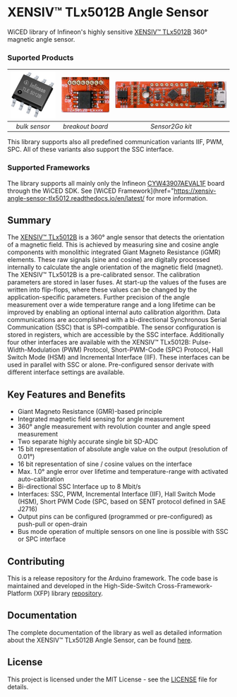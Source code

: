 # XENSIV™ TLx5012B Angle Sensor

WiCED library of Infineon's highly sensitive [XENSIV™ TLx5012B](https://www.infineon.com/cms/en/product/sensor/magnetic-sensors/magnetic-position-sensors/angle-sensors) 360° magnetic angle sensor.

### Suported Products

| <img src="https://raw.githubusercontent.com/Infineon/xensiv-angle-sensor-tlx5012/main/docs/img/TLE_5012B_DSO-8-16_plain.png" width=150 style="background:white"> | <img src="https://raw.githubusercontent.com/Infineon/xensiv-angle-sensor-tlx5012/main/docs/img/TLE5012B_breakout.png" width=150 style="background:white"> | <img src="https://raw.githubusercontent.com/Infineon/xensiv-angle-sensor-tlx5012/main/docs/img/TLE5012B_horizontal.png" width=400 style="background:white"> |
|:--:|:--:|:--:|
| *bulk sensor* | *breakout board* | *Sensor2Go kit* 


This library supports also all predefined communication variants IIF, PWM, SPC. All of these variants also support the SSC interface.

### Supported Frameworks

The library supports all mainly only the Infineon [CYW43907AEVAL1F](https://www.infineon.com/cms/en/product/evaluation-boards/cyw943907aeval1f/?utm_source=cypress&utm_medium=referral&utm_campaign=202110_globe_en_all_integration-dev_kit&redirId=DK123) board through the WiCED SDK. See [WiCED Framework](href="https://xensiv-angle-sensor-tlx5012.readthedocs.io/en/latest/
for more information.


## Summary
The [XENSIV™ TLx5012B](https://www.infineon.com/cms/en/product/evaluation-boards/tle5012b_e1000_ms2go/) is a 360° angle sensor that detects the orientation of a magnetic field. This is achieved by measuring sine and cosine angle components with monolithic integrated Giant Magneto Resistance (iGMR) elements. These raw signals (sine and cosine) are digitally processed internally to calculate the angle orientation of the magnetic field (magnet). The XENSIV™ TLx5012B is a pre-calibrated sensor. The calibration parameters are stored in laser fuses. At start-up the values of the fuses are written into flip-flops, where these values can be changed by the application-specific parameters. Further precision of the angle measurement over a wide temperature range and a long lifetime can be improved by enabling an optional internal auto calibration algorithm. Data communications are accomplished with a bi-directional Synchronous Serial Communication (SSC) that is SPI-compatible. The sensor configuration is stored in registers, which are accessible by the SSC interface. Additionally four other interfaces are available with the XENSIV™ TLx5012B: Pulse-Width-Modulation (PWM) Protocol, Short-PWM-Code (SPC) Protocol, Hall Switch Mode (HSM) and Incremental Interface (IIF). These interfaces can be used in parallel with SSC or alone. Pre-configured sensor derivate with different interface settings are available.

## Key Features and Benefits
* Giant Magneto Resistance (GMR)-based principle
* Integrated magnetic field sensing for angle measurement
* 360° angle measurement with revolution counter and angle speed measurement
* Two separate highly accurate single bit SD-ADC
* 15 bit representation of absolute angle value on the output (resolution of 0.01°)
* 16 bit representation of sine / cosine values on the interface
* Max. 1.0° angle error over lifetime and temperature-range with activated auto-calibration
* Bi-directional SSC Interface up to 8 Mbit/s
* Interfaces: SSC, PWM, Incremental Interface (IIF), Hall Switch Mode (HSM), Short PWM Code (SPC, based on SENT protocol defined in SAE J2716)
* Output pins can be configured (programmed or pre-configured) as push-pull or open-drain
* Bus mode operation of multiple sensors on one line is possible with SSC or SPC interface


## Contributing
This is a release repository for the Arduino framework. The code base is maintained and developed in the High-Side-Switch Cross-Framework-Platform (XFP) library [repository](https://xensiv-angle-sensor-tlx5012.readthedocs.io/en/latest/index.html).

## Documentation
The complete documentation of the library as well as detailed information about the XENSIV™ TLx5012B Angle Sensor, can be found [here](https://xensiv-angle-sensor-tlx5012.readthedocs.io/en/latest/index.html).


## License
This project is licensed under the MIT License - see the [LICENSE](LICENSE) file for details.
